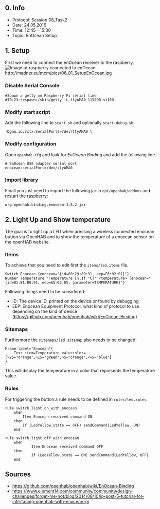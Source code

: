 ## 0. Info
- Protocol: Session 06_Task2
- Date: 24.05.2016
- Time: 12:45 - 15:30
- Topic: EnOcean Setup

## 1. Setup
First we need to connect the enOcean receiver to the raspberry.
![Image of raspberry connected to enOcean <http://madner.eu/mcm/pics/06_01_SetupEnOcean.jpg>](http://madner.eu/mcm/pics/06_01_SetupEnOcean.jpg "Setup EnOcean")

### Disable Serial Console

    #Spawn a getty on Raspberry Pi serial line
    #T0:23:respawn:/sbin/getty -L ttyAMA0 115200 vt100
    
### Modify start script
Add the following line to ```start.sh``` and optionally ```start-debug.sh```:

    -Dgnu.io.rxtx.SerialPorts=/dev/ttyAMA0 \
    
### Modify configuration
Open ```openhab.cfg``` and look for *EnOcean Binding* and add the following line

    # EnOcean USB adapter serial port   
    enocean:serialPort=/dev/ttyAMA0
    
### Import library
Finall you just need to import the following jar in ```opt/openhab/addons``` and restart the raspberry:
    
    org.openhab.binding.enocean-1.8.2.jar
    
## 2. Light Up and Show temperature
The goal is to light up a LED when pressing a wireless connected enocean button via OpenHAB and to show the temperature of a enocean sensor on the openHAB website.

### Items
To achieve that you need to edit first the ```items/led.items``` file.

    Switch Enocean {enocean="{id=00:29:89:31, eep=F6:02:01}"}
    Number Temperature "Temperature [%.1f °C]" <temperature> {enocean="{id=01:81:B8:91, eep=A5:02:05, parameter=TEMPERATURE}"}
    
Following things need to be considered:
- ID: The device ID, printed on the device or found by debugging
- EEP: Enocean Equipment Protocol, what kind of protocol to use depending on the kind of device (<https://github.com/openhab/openhab/wiki/EnOcean-Binding>)

### Sitemaps
Furthermore the ```sitemaps/led.sitemap``` also needs to be changed:
    
    Frame label="Enocean"{
		Text item=Temperature valuecolor=[>25="orange",>15="green",>5="orange",<=5="blue"]
	}
	
This will display the temperature in a color that represents the temperature value.

### Rules
For triggering the button a rule needs to be defined in ```rules/led.rules```:

    rule switch_light_on_with_enocean
        when
        	Item Enocean received command ON
        then
        	if (LedYellow.state == OFF) sendCommand(LedYellow, ON)
        end
    
    rule switch_light_off_with_enocean
        when
                Item Enocean received command OFF
        then
                if (LedYellow.state == ON) sendCommand(LedYellow, OFF)
        end
		
		
		
## Sources
- <https://github.com/openhab/openhab/wiki/EnOcean-Binding>
- <https://www.element14.com/community/community/design-challenges/forget-me-not/blog/2014/08/10/ip-post-5-tutorial-for-interfacing-openhab-with-enocean-pi>